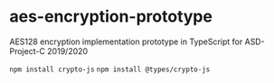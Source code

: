# aes-encryption-prototype
AES128 encryption implementation prototype in TypeScript for ASD-Project-C 2019/2020

`npm install crypto-js`
`npm install @types/crypto-js`